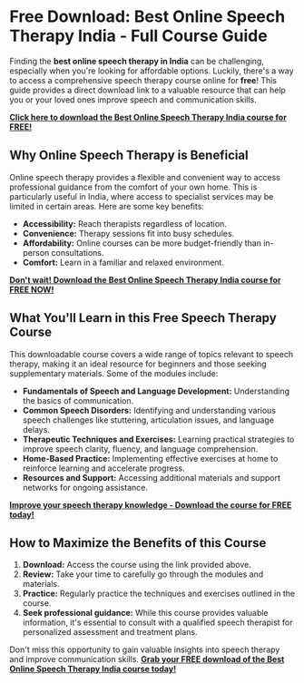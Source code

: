 # Free Download: Best Online Speech Therapy India - Full Course Guide

Finding the **best online speech therapy in India** can be challenging, especially when you're looking for affordable options. Luckily, there's a way to access a comprehensive speech therapy course online for **free**! This guide provides a direct download link to a valuable resource that can help you or your loved ones improve speech and communication skills.

[**Click here to download the Best Online Speech Therapy India course for FREE!**](https://udemywork.com/best-online-speech-therapy-india)

## Why Online Speech Therapy is Beneficial

Online speech therapy provides a flexible and convenient way to access professional guidance from the comfort of your own home. This is particularly useful in India, where access to specialist services may be limited in certain areas. Here are some key benefits:

*   **Accessibility:** Reach therapists regardless of location.
*   **Convenience:** Therapy sessions fit into busy schedules.
*   **Affordability:** Online courses can be more budget-friendly than in-person consultations.
*   **Comfort:** Learn in a familiar and relaxed environment.

[**Don't wait! Download the Best Online Speech Therapy India course for FREE NOW!**](https://udemywork.com/best-online-speech-therapy-india)

## What You'll Learn in this Free Speech Therapy Course

This downloadable course covers a wide range of topics relevant to speech therapy, making it an ideal resource for beginners and those seeking supplementary materials. Some of the modules include:

*   **Fundamentals of Speech and Language Development:** Understanding the basics of communication.
*   **Common Speech Disorders:** Identifying and understanding various speech challenges like stuttering, articulation issues, and language delays.
*   **Therapeutic Techniques and Exercises:** Learning practical strategies to improve speech clarity, fluency, and language comprehension.
*   **Home-Based Practice:** Implementing effective exercises at home to reinforce learning and accelerate progress.
*   **Resources and Support:** Accessing additional materials and support networks for ongoing assistance.

[**Improve your speech therapy knowledge - Download the course for FREE today!**](https://udemywork.com/best-online-speech-therapy-india)

## How to Maximize the Benefits of this Course

1.  **Download:** Access the course using the link provided above.
2.  **Review:** Take your time to carefully go through the modules and materials.
3.  **Practice:** Regularly practice the techniques and exercises outlined in the course.
4.  **Seek professional guidance:** While this course provides valuable information, it's essential to consult with a qualified speech therapist for personalized assessment and treatment plans.

Don't miss this opportunity to gain valuable insights into speech therapy and improve communication skills. **[Grab your FREE download of the Best Online Speech Therapy India course today!](https://udemywork.com/best-online-speech-therapy-india)**
